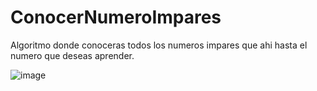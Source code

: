 # ConocerNumeroImpares

Algoritmo donde conoceras todos los numeros impares que ahi hasta el numero que deseas aprender.

![image](https://github.com/user-attachments/assets/ebf13305-a4d8-469a-bcad-1ccabd67ccee)
